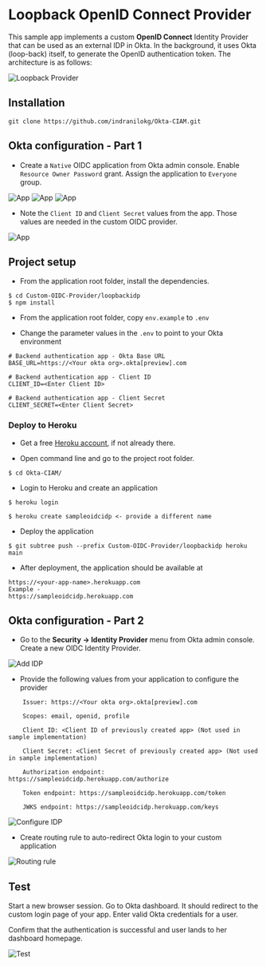 # Loopback OpenID Connect Provider

This sample app implements a custom **OpenID Connect** Identity Provider that can be used as an external IDP in Okta.
In the background, it uses Okta (loop-back) itself, to generate the OpenID authentication token. The architecture is as follows:

![Loopback Provider](images/LoopbackIDP.png)

## Installation
```
git clone https://github.com/indranilokg/Okta-CIAM.git
```

## Okta configuration - Part 1

* Create a `Native` OIDC application from Okta admin console. Enable `Resource Owner Password` grant. Assign the application to `Everyone` group. 

![App](images/app1.png)
![App](images/app2.png)
![App](images/app3.png)


* Note the `Client ID` and `Client Secret` values from the app. Those values are needed in the custom OIDC provider.

![App](images/app1.png)

## Project setup
* From the application root folder, install the dependencies.

```
$ cd Custom-OIDC-Provider/loopbackidp
$ npm install
```

* From the application root folder, copy `env.example` to `.env`

* Change the parameter values in the `.env` to point to your Okta environment
```
# Backend authentication app - Okta Base URL
BASE_URL=https://<Your okta org>.okta[preview].com

# Backend authentication app - Client ID
CLIENT_ID=<Enter Client ID>

# Backend authentication app - Client Secret
CLIENT_SECRET=<Enter Client Secret>
```


### Deploy to Heroku

* Get a free [Heroku account](https://signup.heroku.com/), if not already there.

* Open command line and go to the project root folder. 

```
$ cd Okta-CIAM/
```
* Login to Heroku and create an application

```
$ heroku login

$ heroku create sampleoidcidp <- provide a different name
```
* Deploy the application

```
$ git subtree push --prefix Custom-OIDC-Provider/loopbackidp heroku main
```
* After deployment, the application should be available at 

```
https://<your-app-name>.herokuapp.com
Example -
https://sampleoidcidp.herokuapp.com
```


## Okta configuration - Part 2

* Go to the **Security -> Identity Provider** menu from Okta admin console. Create a new OIDC Identity Provider.

![Add IDP](images/addidp.png)

* Provide the following values from your application to configure the provider

```
    Issuer: https://<Your okta org>.okta[preview].com

    Scopes: email, openid, profile

    Client ID: <Client ID of previously created app> (Not used in sample implementation)

    Client Secret: <Client Secret of previously created app> (Not used in sample implementation)
    
    Authorization endpoint: https://sampleoidcidp.herokuapp.com/authorize
    
    Token endpoint: https://sampleoidcidp.herokuapp.com/token
    
    JWKS endpoint: https://sampleoidcidp.herokuapp.com/keys

```

![Configure IDP](images/idpconfig.png)

* Create routing rule to auto-redirect Okta login to your custom application

![Routing rule](images/routingrule.png)


## Test

Start a new browser session. Go to Okta dashboard. It should redirect to the custom login page of your app. Enter valid Okta credentials for a user. 

Confirm that the authentication is successful and user lands to her dashboard homepage.

![Test](images/test.png)